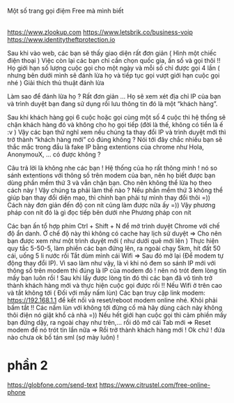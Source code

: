 Một số trang gọi điệm Free mà mình biết

|   |
|---|
https://www.zlookup.com
https://www.letsbrik.co/business-voip
https://www.identitytheftprotection.io

Sau khi vào web, các bạn sẽ thấy giao diện rất đơn giản ( Hình một chiếc điện thoại )
Việc còn lại các bạn chỉ cần chọn quốc gia, ấn số và gọi thôi !! Họ giới hạn số lượng cuộc gọi cho một ngày và mỗi số chỉ được gọi 4 lần ( nhưng bên dưới mình sẽ đánh lừa họ và tiếp tục gọi vượt giới hạn cuộc gọi nhé )
Giải thích thủ thuật đánh lừa

Làm sao để đánh lừa họ ? Rất đơn giản … Họ sẽ xem xét địa chỉ IP của bạn và trình duyệt bạn đang sử dụng rồi lưu thông tin đó là một “khách hàng”.

Sau khi khách hàng gọi 6 cuộc hoặc gọi cùng một số 4 cuộc thì hệ thống sẽ chặn khách hàng đó và không cho họ gọi tiếp (đời là thế, không có tiền là ế :v )
Vậy các bạn thử nghĩ xem nếu chúng ta thay đổi IP và trình duyệt mới thì trở thành “khách hàng mới” có đúng không ?
Nói tới đây chắc nhiều bạn sẽ thắc mắc trong đầu là fake IP bằng extentions của chrome như Hola, AnonymouX, … có được không ? 

Câu trả lời là không nhe các bạn ! Hệ thống của họ rất thông minh ! nó so sánh extentions với thông số trên modem của bạn, nên họ biết được bạn dùng phần mềm thứ 3 và vẫn chặn bạn. Cho nên không thể lừa họ theo cách này ! Vậy chúng ta phải làm thế nào ?
Nếu phần mềm thứ 3 không thể giúp bạn thay đổi diện mạo, thì chính bạn phải tự mình thay đổi thôi =)) Cách này đơn giản đến độ con nít cũng làm được nữa ấy =)) Vậy phương pháp con nít đó là gì đọc tiếp bên dưới nhe
Phương pháp con nít

Các bạn ấn tổ hợp phím Ctrl + Shift + N để mở trình duyệt Chrome với chế độ ẩn danh. Ở chế độ này thì không có cache hay lịch sử duyệt => Cho nên bạn được xem như một trình duyệt mới ( như dưới quê mới lên )
Thực hiện quy tắc 5-50-5, làm phiền các bạn đứng lên, ra ngoài chạy 5km, hít đất 50 cái, uống 5 li nước rồi Tắt dùm mình cái Wifi => Sau đó mở lại (Để modem tự động thay đổi IP). Vì sao làm như vậy, là vì khi nó đem so sánh IP mới với thông số trên modem thì đúng là IP của modem đó ! nên nó trót đem lòng tin mấy bạn luôn rồi !
Sau khi lấy được lòng tin đó thì các bạn đã vô tình trở thành khách hàng mới và thực hiện cuộc gọi được rồi !!
Nếu Wifi ở trên cao và tắt không tới ( Đối với mấy nấm lùn)
Các bạn truy cập link modem: https://192.168.1.1 để kết nối và reset/reboot modem online nhé. Khỏi phải bấm tắt !! Các nấm lùn với không tới đừng cố mà hãy dùng cách này không thôi điện nó giật khổ cả nhà =))
Nếu hết giới hạn cuộc gọi thì cảm phiền mấy bạn đứng dậy, ra ngoài chạy như trên,… rồi dô mở cái Tab mới => Reset modem để nó trót tin lần nữa => Rồi trở thành khách hàng mới ! Ok chứ ! đứa nào chưa ok bố tán sml (sợ mày luôn) !



# phần 2
https://globfone.com/send-text
https://www.citrustel.com/free-online-phone



